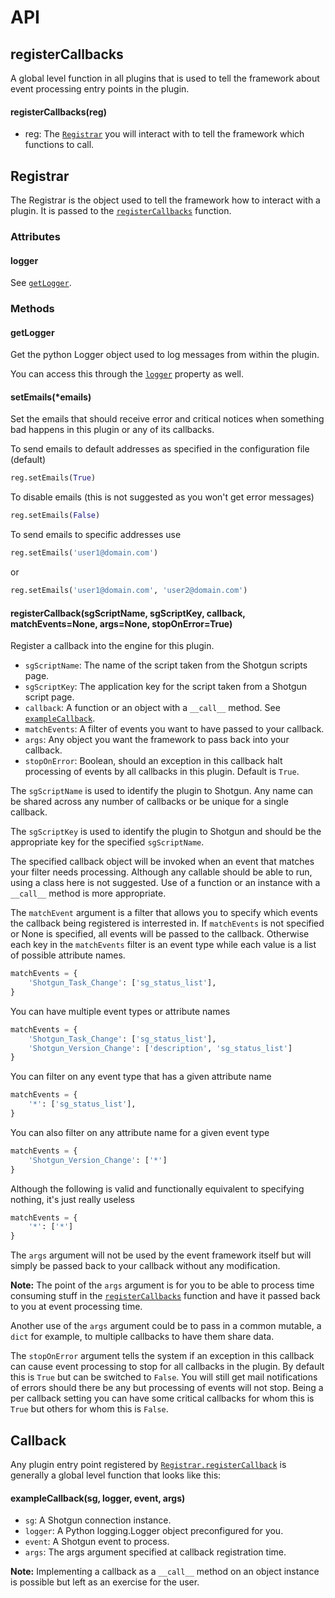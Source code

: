 # API

<a id="registerCallbacks"></a>
## registerCallbacks

A global level function in all plugins that is used to tell the framework about
event processing entry points in the plugin.

#### registerCallbacks(reg)

* reg: The [`Registrar`](#wiki-Registrar) you will interact with to tell the framework which functions to call.


<a id="Registrar"></a>
## Registrar

The Registrar is the object used to tell the framework how to interact with a plugin. It is passed to the [`registerCallbacks`](#wiki-registerCallbacks) function.

### Attributes

<a id="logger"></a>
#### logger

See [`getLogger`](#wiki-getLogger).

### Methods

<a id="getLogger"></a>
#### getLogger

Get the python Logger object used to log messages from within the plugin.

You can access this through the [`logger`](#wiki-logger) property as well.

#### setEmails(*emails)

Set the emails that should receive error and critical notices when
something bad happens in this plugin or any of its callbacks.

To send emails to default addresses as specified in the configuration file (default)

```python
reg.setEmails(True)
```

To disable emails (this is not suggested as you won't get error messages)

```python
reg.setEmails(False)
```

To send emails to specific addresses use

```python
reg.setEmails('user1@domain.com')
```

or

```python
reg.setEmails('user1@domain.com', 'user2@domain.com')
```

<a id="registerCallback"></a>
#### registerCallback(sgScriptName, sgScriptKey, callback, matchEvents=None, args=None, stopOnError=True)

Register a callback into the engine for this plugin.

* `sgScriptName`: The name of the script taken from the Shotgun scripts page.
* `sgScriptKey`: The application key for the script taken from a Shotgun script page.
* `callback`: A function or an object with a `__call__` method. See [`exampleCallback`](#wiki-exampleCallback).
* `matchEvents`: A filter of events you want to have passed to your callback.
* `args`: Any object you want the framework to pass back into your callback.
* `stopOnError`: Boolean, should an exception in this callback halt processing of events by all callbacks in this plugin. Default is `True`.

The `sgScriptName` is used to identify the plugin to Shotgun. Any name can be shared across any number of callbacks or be unique for a single callback.

The `sgScriptKey` is used to identify the plugin to Shotgun and should be the appropriate key for the specified `sgScriptName`.

The specified callback object will be invoked when an event that matches your filter needs processing. Although any callable should be able to run, using a class here is not suggested. Use of a function or an instance with a `__call__` method is more appropriate.

The `matchEvent` argument is a filter that allows you to specify which events the callback being registered is interrested in. If `matchEvents` is not specified or None is specified, all events will be passed to the callback. Otherwise each key in the `matchEvents` filter is an event type while each value is a list of possible attribute names.

```python
matchEvents = {
    'Shotgun_Task_Change': ['sg_status_list'],
}
```

You can have multiple event types or attribute names

```python
matchEvents = {
    'Shotgun_Task_Change': ['sg_status_list'],
    'Shotgun_Version_Change': ['description', 'sg_status_list']
}
```

You can filter on any event type that has a given attribute name

```python
matchEvents = {
    '*': ['sg_status_list'],
}
```

You can also filter on any attribute name for a given event type

```python
matchEvents = {
    'Shotgun_Version_Change': ['*']
}
```

Although the following is valid and functionally equivalent to specifying nothing, it's just really useless

```python
matchEvents = {
    '*': ['*']
}
```

The `args` argument will not be used by the event framework itself but
will simply be passed back to your callback without any modification.

**Note:** The point of the `args` argument is for you to be able to process time consuming stuff in the [`registerCallbacks`](#wiki-registerCallbacks) function and have it passed back to you at event processing time.

Another use of the `args` argument could be to pass in a common mutable, a `dict` for example, to multiple callbacks to have them share data.

The `stopOnError` argument tells the system if an exception in this callback can
cause event processing to stop for all callbacks in the plugin. By default this
is `True` but can be switched to `False`. You will still get mail notifications
of errors should there be any but processing of events will not stop. Being a per
callback setting you can have some critical callbacks for whom this is `True` but
others for whom this is `False`.

<a id="Callback"></a>
## Callback

Any plugin entry point registered by [`Registrar.registerCallback`](#wiki-registerCallback) is generally a global level function that looks like this:

<a id="exampleCallback"></a>
#### exampleCallback(sg, logger, event, args)

* `sg`: A Shotgun connection instance.
* `logger`: A Python logging.Logger object preconfigured for you.
* `event`: A Shotgun event to process.
* `args`: The args argument specified at callback registration time.

**Note:** Implementing a callback as a `__call__` method on an object instance is possible but left as an exercise for the user.